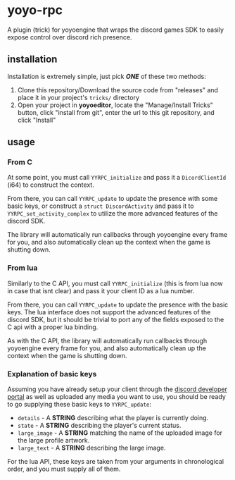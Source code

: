 # yoyo-rpc

A plugin (trick) for yoyoengine that wraps the discord games SDK to easily expose control over discord rich presence.

## installation

Installation is extremely simple, just pick ***ONE*** of these two methods:

1. Clone this repository/Download the source code from "releases" and place it in your project's `tricks/` directory
2. Open your project in **yoyoeditor**, locate the "Manage/Install Tricks" button, click "install from git", enter the url to this git repository, and click "Install"

## usage

### From C

At some point, you must call `YYRPC_initialize` and pass it a `DicordClientId` (i64) to construct the context.

From there, you can call `YYRPC_update` to update the presence with some basic keys, or construct a `struct DiscordActivity` and pass it to `YYRPC_set_activity_complex` to utilize the more advanced features of the discord SDK.

The library will automatically run callbacks through yoyoengine every frame for you, and also automatically clean up the context when the game is shutting down.

### From lua

Similarly to the C API, you must call `YYRPC_initialize` (this is from lua now in case that isnt clear) and pass it your client ID as a lua number.

From there, you can call `YYRPC_update` to update the presence with the basic keys. The lua interface does not support the advanced features of the discord SDK, but it should be trivial to port any of the fields exposed to the C api with a proper lua binding.

As with the C API, the library will automatically run callbacks through yoyoengine every frame for you, and also automatically clean up the context when the game is shutting down.

### Explanation of basic keys

Assuming you have already setup your client through the [discord developer portal](https://discord.com/developers/applications) as well as uploaded any media you want to use, you should be ready to go supplying these basic keys to `YYRPC_update`:

- `details` - A **STRING** describing what the player is currently doing.
- `state` - A **STRING** describing the player's current status.
- `large_image` - A **STRING** matching the name of the uploaded image for the large profile artwork.
- `large_text` - A **STRING** describing the large image.

For the lua API, these keys are taken from your arguments in chronological order, and you must supply all of them.